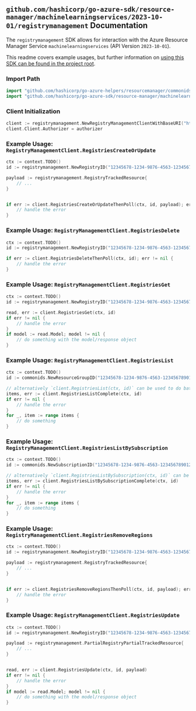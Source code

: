 
## `github.com/hashicorp/go-azure-sdk/resource-manager/machinelearningservices/2023-10-01/registrymanagement` Documentation

The `registrymanagement` SDK allows for interaction with the Azure Resource Manager Service `machinelearningservices` (API Version `2023-10-01`).

This readme covers example usages, but further information on [using this SDK can be found in the project root](https://github.com/hashicorp/go-azure-sdk/tree/main/docs).

### Import Path

```go
import "github.com/hashicorp/go-azure-helpers/resourcemanager/commonids"
import "github.com/hashicorp/go-azure-sdk/resource-manager/machinelearningservices/2023-10-01/registrymanagement"
```


### Client Initialization

```go
client := registrymanagement.NewRegistryManagementClientWithBaseURI("https://management.azure.com")
client.Client.Authorizer = authorizer
```


### Example Usage: `RegistryManagementClient.RegistriesCreateOrUpdate`

```go
ctx := context.TODO()
id := registrymanagement.NewRegistryID("12345678-1234-9876-4563-123456789012", "example-resource-group", "registryValue")

payload := registrymanagement.RegistryTrackedResource{
	// ...
}


if err := client.RegistriesCreateOrUpdateThenPoll(ctx, id, payload); err != nil {
	// handle the error
}
```


### Example Usage: `RegistryManagementClient.RegistriesDelete`

```go
ctx := context.TODO()
id := registrymanagement.NewRegistryID("12345678-1234-9876-4563-123456789012", "example-resource-group", "registryValue")

if err := client.RegistriesDeleteThenPoll(ctx, id); err != nil {
	// handle the error
}
```


### Example Usage: `RegistryManagementClient.RegistriesGet`

```go
ctx := context.TODO()
id := registrymanagement.NewRegistryID("12345678-1234-9876-4563-123456789012", "example-resource-group", "registryValue")

read, err := client.RegistriesGet(ctx, id)
if err != nil {
	// handle the error
}
if model := read.Model; model != nil {
	// do something with the model/response object
}
```


### Example Usage: `RegistryManagementClient.RegistriesList`

```go
ctx := context.TODO()
id := commonids.NewResourceGroupID("12345678-1234-9876-4563-123456789012", "example-resource-group")

// alternatively `client.RegistriesList(ctx, id)` can be used to do batched pagination
items, err := client.RegistriesListComplete(ctx, id)
if err != nil {
	// handle the error
}
for _, item := range items {
	// do something
}
```


### Example Usage: `RegistryManagementClient.RegistriesListBySubscription`

```go
ctx := context.TODO()
id := commonids.NewSubscriptionID("12345678-1234-9876-4563-123456789012")

// alternatively `client.RegistriesListBySubscription(ctx, id)` can be used to do batched pagination
items, err := client.RegistriesListBySubscriptionComplete(ctx, id)
if err != nil {
	// handle the error
}
for _, item := range items {
	// do something
}
```


### Example Usage: `RegistryManagementClient.RegistriesRemoveRegions`

```go
ctx := context.TODO()
id := registrymanagement.NewRegistryID("12345678-1234-9876-4563-123456789012", "example-resource-group", "registryValue")

payload := registrymanagement.RegistryTrackedResource{
	// ...
}


if err := client.RegistriesRemoveRegionsThenPoll(ctx, id, payload); err != nil {
	// handle the error
}
```


### Example Usage: `RegistryManagementClient.RegistriesUpdate`

```go
ctx := context.TODO()
id := registrymanagement.NewRegistryID("12345678-1234-9876-4563-123456789012", "example-resource-group", "registryValue")

payload := registrymanagement.PartialRegistryPartialTrackedResource{
	// ...
}


read, err := client.RegistriesUpdate(ctx, id, payload)
if err != nil {
	// handle the error
}
if model := read.Model; model != nil {
	// do something with the model/response object
}
```
